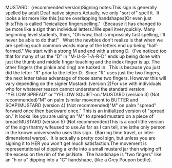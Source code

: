 MUSTARD:  (recommended version)Signing notes:This sign is generally spelled by adult Deaf native signers.Actually, we only "sort of" spell it.  It looks a lot more like this:[some 
overlapping handshapes]Or even just this:This is called "lexicalized fingerspelling."  (Because it has changed 
to be more like a sign than individual letters.)We spell itveryquickly. Many beginning level students, think, "Oh wow, that is impossibly 
fast spelling, I'll never be able to do that!"  
What the newbies don't realize is that when we are spelling such common 
words many of the letters end up being "half-formed." We start with a strong 
M and end with a strong D.  (I've noticed too that for many of us the 
"D" in "M-U-S-T-A-R-D" ends up being done with just the thumb and middle 
finger touching and the index finger is up. The other fingers (the pinkie 
and ring) are tucked in.  This is because you just did the letter "R" 
prior to the letter D.  Since "R" uses just the two fingers, the next 
letter takes advantage of those same two fingers. However this will vary 
depending on the signer.Mustard: (version 2)For use with individuals who for whatever reason cannot understand the 
standard version: "YELLOW SPREAD" or "YELLOW SQUIRT-on."MUSTARD (version 3) (Not recommended)"M" on palm (similar movement to BUTTER and SOAP)MUSTARD (version 4) (Not recommended)"M" on palm "spread" forward 
once then backward once." This is an initialized version of "spread 
on." It looks like you are using an "M" to spread mustard on a piece of 
bread:MUSTARD (version 5) (Not recommended)This is a cool little version of the sign thatmy wifeused to use.As far as I can tell, she isthe only person in the known universewho uses this sign.  (Barring time travel, or inter-dimensional 
warps).  It is actually a pretty cool sign, but unless you are signing 
it to HER you won't get much satisfaction.The movement is representational of dipping a knife into a small mustard jar
then wiping off the excess on the rim of the jar.Note:  The handshape is "two fingers" like an "h or u" dipping 
into a "C" handshape, (like a Grey Poupon bottle).